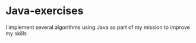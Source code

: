 # Java-exercises
I implement several algorithms using Java as part of my mission to improve my skills

